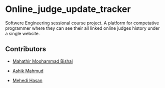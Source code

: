 # Online_judge_update_tracker
Softwere Engineering sessional course project. A platform for competative programmer where they can see their all linked online judges history under a single website.



## Contributors
- [Mahathir Moohammad Bishal](https://github.com/bishal16)

- [Ashik Mahmud](https://github.com/a541k)

- [Mehedi Hasan](https://github.com/1604078-MEHEDI)
